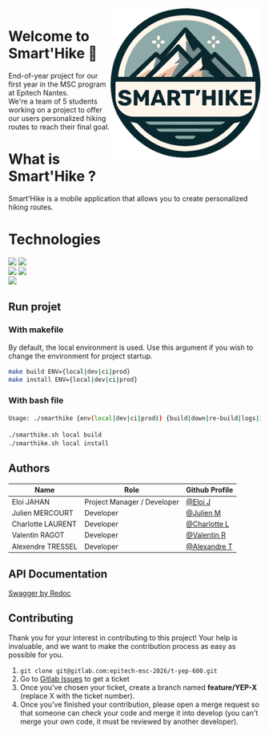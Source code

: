 <img src="./images/LogoSmartHike.png" alt="TrellTech" width="300" height=300 align="right"/>

# Welcome to Smart'Hike :rocket:

End-of-year project for our first year in the MSC program at Epitech Nantes.  
We're a team of 5 students working on a project to offer our users personalized hiking routes to reach their final goal.

# What is Smart'Hike ?
Smart'Hike is a mobile application that allows you to create personalized hiking routes.

# Technologies
![](https://img.shields.io/badge/Flutter-ED8B00?style=for-the-badge&logo=flutter&color=20232a)
![](https://img.shields.io/badge/Dart-ED8B00?style=for-the-badge&logo=dart&color=20232a)  
![](https://img.shields.io/badge/Python-ED8B00?style=for-the-badge&logo=python&color=20232a)
![](https://img.shields.io/badge/Flask-ED8B00?style=for-the-badge&logo=flask&color=20232a)  
![](https://img.shields.io/badge/MapBox-ED8B00?style=for-the-badge&logo=mapbox&color=20232a)

## Run projet
### With makefile
By default, the local environment is used. Use this argument if you wish to change the environment for project startup.
```bash
make build ENV={local|dev|ci|prod}
make install ENV={local|dev|ci|prod}
```
### With bash file
```bash
Usage: ./smarthike {env(local|dev|ci|prod)} {build|down|re-build|logs|install|test}

./smarthike.sh local build
./smarthike.sh local install
```

## Authors
| Name              | Role                          | Github Profile |
|-------------------|-------------------------------|----------------|
| Eloi JAHAN        | Project Manager / Developer   | [@Eloi J](https://github.com/EloiJhn) |
| Julien MERCOURT   | Developer                     | [@Julien M](https://github.com/JuMercourt) |
| Charlotte LAURENT | Developer                     | [@Charlotte L](https://github.com/charlottelaurent50) |
| Valentin RAGOT    | Developer                     | [@Valentin R](https://github.com/ValentinRgt) |
| Alexendre TRESSEL | Developer                     | [@Alexandre T](https://github.com/PikPakPik) |


## API Documentation
[Swagger by Redoc](http://tyep600.valentinrgt.fr/)

## Contributing

Thank you for your interest in contributing to this project! Your help is invaluable, and we want to make the contribution process as easy as possible for you.

1. ``git clone git@gitlab.com:epitech-msc-2026/t-yep-600.git``
2. Go to [Gitlab Issues](https://gitlab.com/epitech-msc-2026/t-yep-600/-/boards) to get a ticket
3. Once you've chosen your ticket, create a branch named **feature/YEP-X** (replace X with the ticket number).
4. Once you've finished your contribution, please open a merge request so that someone can check your code and merge it into develop (you can't merge your own code, it must be reviewed by another developer).